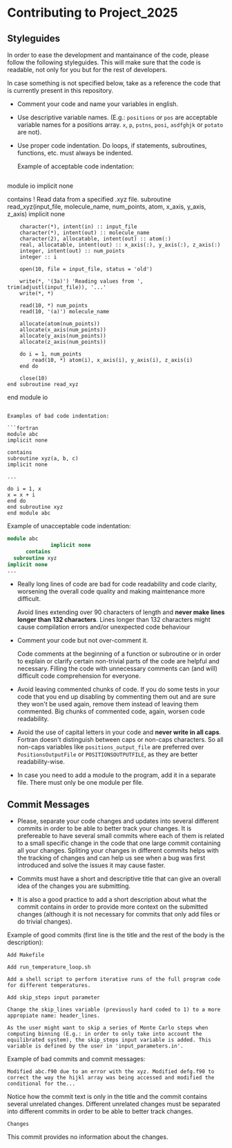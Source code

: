 # Contributing to Project_2025

## Styleguides

In order to ease the development and mantainance of the code, please follow the
following styleguides. This will make sure that the code is readable, not only
for you but for the rest of developers.

In case something is not specified below, take as a reference the code that is
currently present in this repository.

- Comment your code and name your variables in english.

- Use descriptive variable names. (E.g.: `positions` or `pos` are acceptable
  variable names for a positions array. `x`, `p`, `pstns`, `posi`, `asdfghjk` or
  `potato` are not).

- Use proper code indentation. Do loops, if statements, subroutines, functions,
  etc. must always be indented.

  Example of acceptable code indentation:

  ```fortran
module io
    implicit none

contains
    ! Read data from a specified .xyz file.
    subroutine read_xyz(input_file, molecule_name, num_points, atom, x_axis, y_axis, z_axis)
        implicit none

        character(*), intent(in) :: input_file
        character(*), intent(out) :: molecule_name
        character(2), allocatable, intent(out) :: atom(:)
        real, allocatable, intent(out) :: x_axis(:), y_axis(:), z_axis(:)
        integer, intent(out) :: num_points
        integer :: i

        open(10, file = input_file, status = 'old')

        write(*, '(3a)') 'Reading values from ', trim(adjustl(input_file)), '...'
        write(*, *)

        read(10, *) num_points
        read(10, '(a)') molecule_name

        allocate(atom(num_points))
        allocate(x_axis(num_points))
        allocate(y_axis(num_points))
        allocate(z_axis(num_points))

        do i = 1, num_points
            read(10, *) atom(i), x_axis(i), y_axis(i), z_axis(i)
        end do

        close(10)
    end subroutine read_xyz

end module io
  ```

  Examples of bad code indentation:

  ```fortran
module abc
implicit none

contains
subroutine xyz(a, b, c)
implicit none

...

do i = 1, x
x = x + i
end do
end subroutine xyz
end module abc
  ```

Example of unacceptable code indentation:

  ```fortran
module abc
                implicit none
        contains
    subroutine xyz
implicit none
...
  ```

- Really long lines of code are bad for code readability and code clarity,
  worsening the overall code quality and making maintenance more difficult.

  Avoid lines extending over 90 characters of length and __never make lines
  longer than 132 characters__. Lines longer than 132 characters might cause
  compilation errors and/or unexpected code behaviour

- Comment your code but not over-comment it.

  Code comments at the beginning of a function or subroutine or in order to
  explain or clarify certain non-trivial parts of the code are helpful and
  necessary. Filling the code with unnecessary comments can (and will) difficult
  code comprehension for everyone.

- Avoid leaving commented chunks of code. If you do some tests in your code that
  you end up disabling by commenting them out and are sure they won't be used
  again, remove them instead of leaving them commented. Big chunks of commented
  code, again, worsen code readability.

- Avoid the use of capital letters in your code and __never write in all caps__.
  Fortran doesn't distinguish between caps or non-caps characters. So all
  non-caps variables like `positions_output_file` are preferred over
  `PositionsOutputFile` or `POSITIONSOUTPUTFILE`, as they are better
  readability-wise.

- In case you need to add a module to the program, add it in a separate file.
  There must only be one module per file.

## Commit Messages

- Please, separate your code changes and updates into several different commits
  in order to be able to better track your changes. It is prefereable to have
  several small commits where each of them is related to a small specific change
  in the code that one large commit containing all your changes. Spliting your
  changes in different commits helps with the tracking of changes and can help
  us see when a bug was first introduced and solve the issues it may cause
  faster.

- Commits must have a short and descriptive title that can give an overall idea
  of the changes you are submitting.

- It is also a good practice to add a short description about what the commit
  contains in order to provide more context on the submitted changes (although
  it is not necessary for commits that only add files or do trivial changes).

Example of good commits (first line is the title and the rest of the body is the
description):

```
Add Makefile
```

```
Add run_temperature_loop.sh

Add a shell script to perform iterative runs of the full program code
for different temperatures.
```

```
Add skip_steps input parameter

Change the skip_lines variable (previously hard coded to 1) to a more
appropiate name: header_lines.

As the user might want to skip a series of Monte Carlo steps when
computing binning (E.g.: in order to only take into account the
equilibrated system), the skip_steps input variable is added. This
variable is defined by the user in 'input_parameters.in'.
```

Example of bad commits and commit messages:

```
Modified abc.f90 due to an error with the xyz. Modified defg.f90 to correct the way the hijkl array was being accessed and modified the conditional for the...
```

Notice how the commit text is only in the title and the commit contains several
unrelated changes. Different unrelated changes must be separated into different
commits in order to be able to better track changes.

```
Changes
```

This commit provides no information about the changes.
